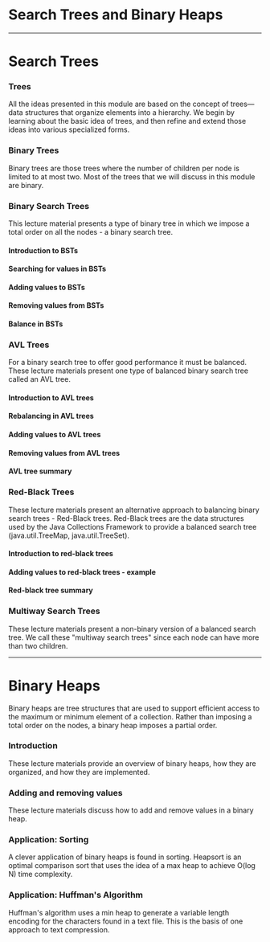 
# Search Trees and Binary Heaps


---

# Search Trees

### Trees

All the ideas presented in this module are based on the concept of trees—data structures that organize elements into a hierarchy. We begin by learning about the basic idea of trees, and then refine and extend those ideas into various specialized forms.

### Binary Trees

Binary trees are those trees where the number of children per node is limited to at most two. Most of the trees that we will discuss in this module are binary.

### Binary Search Trees

This lecture material presents a type of binary tree in which we impose a total order on all the nodes - a binary search tree.

#### Introduction to BSTs

#### Searching for values in BSTs

#### Adding values to BSTs

#### Removing values from BSTs

#### Balance in BSTs


### AVL Trees

For a binary search tree to offer good performance it must be balanced. These lecture materials present one type of balanced binary search tree called an AVL tree.

#### Introduction to AVL trees

#### Rebalancing in AVL trees

#### Adding values to AVL trees

#### Removing values from AVL trees

#### AVL tree summary


### Red-Black Trees

These lecture materials present an alternative approach to balancing binary search trees - Red-Black trees. Red-Black trees are the data structures used by the Java Collections Framework to provide a balanced search tree (java.util.TreeMap, java.util.TreeSet).

#### Introduction to red-black trees

#### Adding values to red-black trees - example

#### Red-black tree summary


### Multiway Search Trees

These lecture materials present a non-binary version of a balanced search tree. We call these "multiway search trees" since each node can have more than two children.


---

# Binary Heaps

Binary heaps are tree structures that are used to support efficient access to the maximum or minimum element of a collection. Rather than imposing a total order on the nodes, a binary heap imposes a partial order. 

### Introduction

These lecture materials provide an overview of binary heaps, how they are organized, and how they are implemented.

### Adding and removing values

These lecture materials discuss how to add and remove values in a binary heap.

### Application: Sorting

A clever application of binary heaps is found in sorting. Heapsort is an optimal comparison sort that uses the idea of a max heap to achieve O(log N) time complexity.

### Application: Huffman's Algorithm

Huffman's algorithm uses a min heap to generate a variable length encoding for the characters found in a text file. This is the basis of one approach to text compression.


